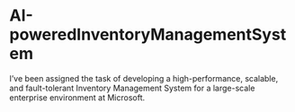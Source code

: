# AI-poweredInventoryManagementSystem
I’ve been assigned the task of developing a high-performance, scalable, and fault-tolerant Inventory Management System for a large-scale enterprise environment at Microsoft.
